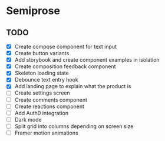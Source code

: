 # Semiprose

## TODO

- [x] Create compose component for text input
- [x] Create button variants
- [x] Add storybook and create component examples in isolation
- [x] Create composition feedback component 
- [x] Skeleton loading state
- [x] Debounce text entry hook
- [x] Add landing page to explain what the product is
- [ ] Create settings screen
- [ ] Create comments component 
- [ ] Create reactions component 
- [ ] Add Auth0 integration
- [ ] Dark mode
- [ ] Split grid into columns depending on screen size
- [ ] Framer motion animations
